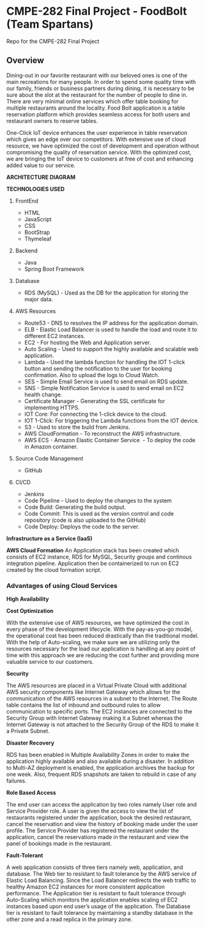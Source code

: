 # CMPE-282 Final Project - FoodBolt (Team Spartans)
Repo for the CMPE-282 Final Project

## Overview

   Dining-out in our favorite restaurant with our beloved ones is one of the main recreations for many people. In order to spend some quality time with our family, friends or business partners during dining, it is necessary to be sure about the slot at the restaurant for the number of people to dine in. There are very minimal online services which offer table booking for multiple restaurants around the locality. Food Bolt application is a table reservation platform which provides seamless access for both users and restaurant owners to reserve tables. 

  

  One-Click IoT device enhances the user experience in table reservation which gives an edge over our competitors. With extensive use of cloud resource, we have optimized the cost of development and operation without compromising the quality of reservation service. With the optimized cost, we are bringing the IoT device to customers at free of cost and enhancing added value to our service.


**ARCHITECTURE DIAGRAM**


**TECHNOLOGIES USED**

1. FrontEnd 

    - HTML  
    - JavaScript  
    - CSS  
    - BootStrap 
    - Thymeleaf 

2. Backend

    - Java 
    - Spring Boot Framework 

3. Database

    - RDS (MySQL) - Used as the DB for the application for storing the major data. 

4. AWS Resources

    - Route53 - DNS to resolves the IP address for the application domain. 
    - ELB - Elastic Load Balancer is used to handle the load and route it to different EC2 instances. 
    - EC2 - For hosting the Web and Application server. 
    - Auto Scaling - Used to support the highly available and scalable web application. 
    - Lambda - Used the lambda function for handling the IOT 1-click button and sending the notification to the user for booking confirmation. Also to upload the logs to Cloud Watch. 
    - SES - Simple Email Service is used to send email on RDS update. 
    - SNS - Simple Notification Service is used to send email on EC2 health change. 
    - Certificate Manager - Generating the SSL certificate for implementing HTTPS. 
    - IOT Core: For connecting the 1-click device to the cloud. 
    - IOT 1-Click: For triggering the Lambda functions from the IOT device. 
    - S3 - Used to store the build from Jenkins. 
    - AWS CloudFormation - To reconstruct the AWS infrastructure. 
    - AWS ECS - Amazon Elastic Container Service   - To deploy the code in Amazon container. 

5. Source Code Management

    - GitHub 

7. CI/CD

    - Jenkins 
    - Code Pipeline - Used to deploy the changes to the system 
    - Code Build: Generating the build output. 
    - Code Commit: This is used as the version control and code repository (code is also uploaded to the GitHub) 
    - Code Deploy: Deploys the code to the server.
    
**Infrastructure as a Service (IaaS)**

**AWS Cloud Formation**
    An Application stack has been created which consists of EC2 instance, RDS for MySQL, Security groups and continous integration pipeline. Application then be containerized to run on EC2 created by the cloud formation script.
    
### Advantages of using Cloud Services  
  
**High Availability**

**Cost Optimization**

With the extensive use of AWS resources, we have optimized the cost in every phase of the development lifecycle. With the pay-as-you-go model, the operational cost has been reduced drastically than the traditional model. With the help of Auto-scaling, we make sure we are utilizing only the resources necessary for the load our application is handling at any point of time with this approach we are reducing the cost further and providing more valuable service to our customers.

**Security**

The AWS resources are placed in a Virtual Private Cloud with additional AWS security components like Internet Gateway which allows for the communication of the AWS resources in a subnet to the Internet. The Route table contains the list of inbound and outbound rules to allow communication to specific ports. The EC2 instances are connected to the Security Group with Internet Gateway making it a Subnet whereas the Internet Gateway is not attached to the Security Group of the RDS to make it a Private Subnet.


**Disaster Recovery**

RDS has been enabled in Multiple Availability Zones in order to make the application highly available and also available during a disaster. In addition to Multi-AZ deployment is enabled, the application archives the backup for one week. Also, frequent RDS snapshots are taken to rebuild in case of any failures.


**Role Based Access**

The end user can access the application by two roles namely User role and Service Provider role. A user is given the access to view the list of restaurants registered under the application, book the desired restaurant, cancel the reservation and view the history of booking made under the user profile. The Service Provider has registered the restaurant under the application, cancel the reservations made in the restaurant and view the panel of bookings made in the restaurant.

**Fault-Tolerant**

A web application consists of three tiers namely web, application, and database. The Web tier to resistant to fault tolerance by the AWS service of Elastic Load Balancing. Since the Load Balancer redirects the web traffic to healthy Amazon EC2 instances for more consistent application performance. The Application tier is resistant to fault tolerance through Auto-Scaling which monitors the application enables scaling of EC2 instances based upon end user’s usage of the application. The Database tier is resistant to fault tolerance by maintaining a standby database in the other zone and a read replica in the primary zone.
